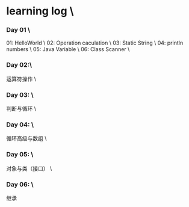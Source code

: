 # learning log \\
### Day 01  \\
  01: HelloWorld \\
  02: Operation caculation \\
  03: Static String \\
  04: println numbers \\
  05: Java Variable \\
  06: Class Scanner \\
### Day 02:\\
运算符操作 \\
### Day 03: \\
判断与循环 \\
### Day 04: \\
循环高级与数组 \\
### Day 05: \\
对象与类（接口） \\
### Day 06: \\
继承
